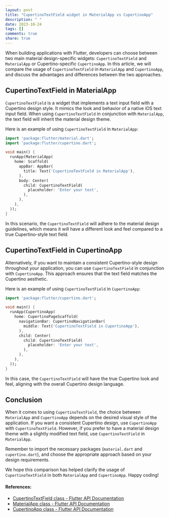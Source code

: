 ```yaml
---
layout: post
title: "CupertinoTextField widget in MaterialApp vs CupertinoApp"
description: " "
date: 2023-10-24
tags: []
comments: true
share: true
---
```


When building applications with Flutter, developers can choose between two main material design-specific widgets: `CupertinoTextField` and `MaterialApp` or Cupertino-specific `CupertinoApp`. In this article, we will compare the usage of `CupertinoTextField` in `MaterialApp` and `CupertinoApp`, and discuss the advantages and differences between the two approaches.

## CupertinoTextField in MaterialApp

`CupertinoTextField` is a widget that implements a text input field with a Cupertino design style. It mimics the look and behavior of a native iOS text input field. When using `CupertinoTextField` in conjunction with `MaterialApp`, the text field will inherit the material design theme.

Here is an example of using `CupertinoTextField` in `MaterialApp`:

```dart
import 'package:flutter/material.dart';
import 'package:flutter/cupertino.dart';

void main() {
  runApp(MaterialApp(
    home: Scaffold(
      appBar: AppBar(
        title: Text('CupertinoTextField in MaterialApp'),
      ),
      body: Center(
        child: CupertinoTextField(
          placeholder: 'Enter your text',
        ),
      ),
    ),
  ));
}
```

In this scenario, the `CupertinoTextField` will adhere to the material design guidelines, which means it will have a different look and feel compared to a true Cupertino-style text field.

## CupertinoTextField in CupertinoApp

Alternatively, if you want to maintain a consistent Cupertino-style design throughout your application, you can use `CupertinoTextField` in conjunction with `CupertinoApp`. This approach ensures that the text field matches the Cupertino aesthetic.

Here is an example of using `CupertinoTextField` in `CupertinoApp`:

```dart
import 'package:flutter/cupertino.dart';

void main() {
  runApp(CupertinoApp(
    home: CupertinoPageScaffold(
      navigationBar: CupertinoNavigationBar(
        middle: Text('CupertinoTextField in CupertinoApp'),
      ),
      child: Center(
        child: CupertinoTextField(
          placeholder: 'Enter your text',
        ),
      ),
    ),
  ));
}
```

In this case, the `CupertinoTextField` will have the true Cupertino look and feel, aligning with the overall Cupertino design language.

## Conclusion

When it comes to using `CupertinoTextField`, the choice between `MaterialApp` and `CupertinoApp` depends on the desired visual style of the application. If you want a consistent Cupertino design, use `CupertinoApp` with `CupertinoTextField`. However, if you prefer to have a material design theme with a slightly modified text field, use `CupertinoTextField` in `MaterialApp`.

Remember to import the necessary packages (`material.dart` and `cupertino.dart`), and choose the appropriate approach based on your design requirements.

We hope this comparison has helped clarify the usage of `CupertinoTextField` in both `MaterialApp` and `CupertinoApp`. Happy coding!

#### References:
- [CupertinoTextField class - Flutter API Documentation](https://api.flutter.dev/flutter/cupertino/CupertinoTextField-class.html)
- [MaterialApp class - Flutter API Documentation](https://api.flutter.dev/flutter/material/MaterialApp-class.html)
- [CupertinoApp class - Flutter API Documentation](https://api.flutter.dev/flutter/cupertino/CupertinoApp-class.html)